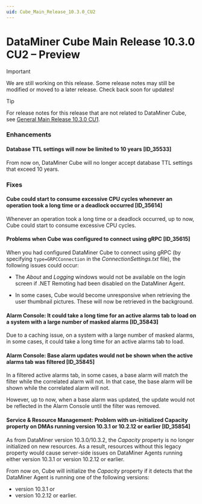 ```yaml
---
uid: Cube_Main_Release_10.3.0_CU2
---
```


# DataMiner Cube Main Release 10.3.0 CU2 – Preview

> [!IMPORTANT]
> We are still working on this release. Some release notes may still be modified or moved to a later release. Check back soon for updates!

> [!TIP]
> For release notes for this release that are not related to DataMiner Cube, see [General Main Release 10.3.0 CU1](xref:General_Main_Release_10.3.0_CU2).

### Enhancements

#### Database TTL settings will now be limited to 10 years [ID_35533]

<!-- MR 10.2.0 [CU14]/10.3.0 [CU2] - FR 10.3.4 -->

From now on, DataMiner Cube will no longer accept database TTL settings that exceed 10 years.

### Fixes

#### Cube could start to consume excessive CPU cycles whenever an operation took a long time or a deadlock occurred [ID_35614]

<!-- MR 10.3.0 [CU2] - FR 10.3.5 -->

Whenever an operation took a long time or a deadlock occurred, up to now, Cube could start to consume excessive CPU cycles.

#### Problems when Cube was configured to connect using gRPC [ID_35615]

<!-- MR 10.3.0 [CU2] - FR 10.3.5 -->

When you had configured DataMiner Cube to connect using gRPC (by specifying `type=GRPCConnection` in the *ConnectionSettings.txt* file), the following issues could occur:

- The *About* and *Logging* windows would not be available on the login screen if .NET Remoting had been disabled on the DataMiner Agent.

- In some cases, Cube would become unresponsive when retrieving the user thumbnail pictures. These will now be retrieved in the background.

#### Alarm Console: It could take a long time for an active alarms tab to load on a system with a large number of masked alarms [ID_35843]

<!-- MR 10.2.0 [CU14]/10.3.0 [CU2] - FR 10.3.5 -->

Due to a caching issue, on a system with a large number of masked alarms, in some cases, it could take a long time for an active alarms tab to load.

#### Alarm Console: Base alarm updates would not be shown when the active alarms tab was filtered [ID_35845]

<!-- MR 10.2.0 [CU14]/10.3.0 [CU2] - FR 10.3.5 -->

In a filtered active alarms tab, in some cases, a base alarm will match the filter while the correlated alarm will not. In that case, the base alarm will be shown while the correlated alarm will not.

However, up to now, when a base alarm was updated, the update would not be reflected in the Alarm Console until the filter was removed.

#### Service & Resource Management: Problem with un-initialized Capacity property on DMAs running version 10.3.1 or 10.2.12 or earlier [ID_35854]

<!-- MR 10.3.0 [CU2] - FR 10.3.2 [CU1] -->

As from DataMiner version 10.3.0/10.3.2, the *Capacity* property is no longer initialized on new resources. As a result, resources without this legacy property would cause server-side issues on DataMiner Agents running either version 10.3.1 or version 10.2.12 or earlier.

From now on, Cube will initialize the *Capacity* property if it detects that the DataMiner Agent is running one of the following versions:

- version 10.3.1 or
- version 10.2.12 or earlier.
